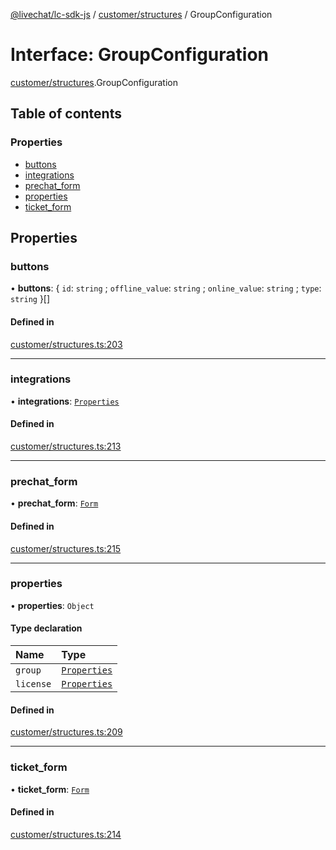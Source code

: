 [@livechat/lc-sdk-js](../README.md) / [customer/structures](../modules/customer_structures.md) / GroupConfiguration

# Interface: GroupConfiguration

[customer/structures](../modules/customer_structures.md).GroupConfiguration

## Table of contents

### Properties

- [buttons](customer_structures.GroupConfiguration.md#buttons)
- [integrations](customer_structures.GroupConfiguration.md#integrations)
- [prechat\_form](customer_structures.GroupConfiguration.md#prechat_form)
- [properties](customer_structures.GroupConfiguration.md#properties)
- [ticket\_form](customer_structures.GroupConfiguration.md#ticket_form)

## Properties

### buttons

• **buttons**: { `id`: `string` ; `offline_value`: `string` ; `online_value`: `string` ; `type`: `string`  }[]

#### Defined in

[customer/structures.ts:203](https://github.com/livechat/lc-sdk-js/blob/951da85/src/customer/structures.ts#L203)

___

### integrations

• **integrations**: [`Properties`](objects.Properties.md)

#### Defined in

[customer/structures.ts:213](https://github.com/livechat/lc-sdk-js/blob/951da85/src/customer/structures.ts#L213)

___

### prechat\_form

• **prechat\_form**: [`Form`](customer_structures.Form.md)

#### Defined in

[customer/structures.ts:215](https://github.com/livechat/lc-sdk-js/blob/951da85/src/customer/structures.ts#L215)

___

### properties

• **properties**: `Object`

#### Type declaration

| Name | Type |
| :------ | :------ |
| `group` | [`Properties`](objects.Properties.md) |
| `license` | [`Properties`](objects.Properties.md) |

#### Defined in

[customer/structures.ts:209](https://github.com/livechat/lc-sdk-js/blob/951da85/src/customer/structures.ts#L209)

___

### ticket\_form

• **ticket\_form**: [`Form`](customer_structures.Form.md)

#### Defined in

[customer/structures.ts:214](https://github.com/livechat/lc-sdk-js/blob/951da85/src/customer/structures.ts#L214)
